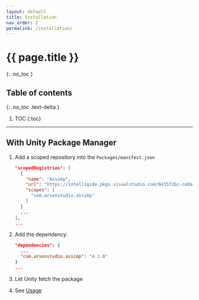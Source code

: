 ```yaml
---
layout: default
title: Installation
nav_order: 2
permalink: /installation/
---
```


# {{ page.title }}
{: .no_toc }

## Table of contents
{: .no_toc .text-delta }

1. TOC
{:toc}

---

## With Unity Package Manager

1. Add a scoped repository into the `Packages/manifest.json`

   ```json
   "scopedRegistries": [
     {
       "name": "Assimp",
       "url": "https://intelligide.pkgs.visualstudio.com/0435f2bc-ce0a-4490-ac97-883fb250890d/_packaging/stable/npm/registry/",
       "scopes": [
         "com.arsenstudio.assimp"
       ]
     }
     ...
   ],
   ...
   ```

2. Add the dependency:

   ```json
   "dependencies": {
     ...
     "com.arsenstudio.assimp": "4.1.0"
   }
   ...
   ```

3. Let Unity fetch the package
4. See [Usage](usage.md)
